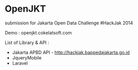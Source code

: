 OpenJKT
=======

submission for Jakarta Open Data Challenge #HackJak 2014 

Demo : openjkt.cokelatsoft.com


List of Library & API :

- Jakarta APBD API - http://hackjak.bappedajakarta.go.id
- JqueryMobile
- Laravel


